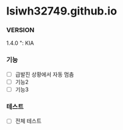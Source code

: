 # lsiwh32749.github.io

### VERSION
 1.4.0 ": KIA

### 기능
- [ ] 급발진 상황에서 자동 멈춤
- [ ] 기능2
- [ ] 기능3

### 테스트
- [ ] 전체 테스트
